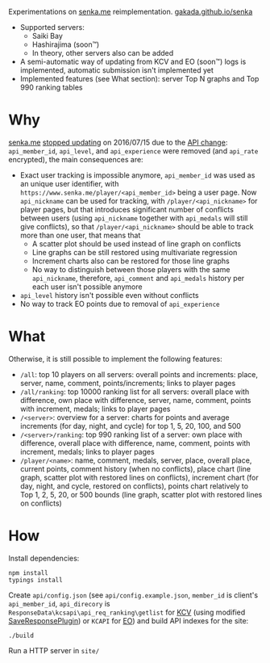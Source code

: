 Experimentations on [senka.me](https://www.senka.me/) reimplementation. [gakada.github.io/senka](https://gakada.github.io/senka/)
* Supported servers:
  * Saiki Bay
  * Hashirajima (soon™)
  * In theory, other servers also can be added
* A semi-automatic way of updating from KCV and EO (soon™) logs is implemented, automatic submission isn't implemented yet
* Implemented features (see What section): server Top N graphs and Top 990 ranking tables

# Why
[senka.me](https://www.senka.me/) [stopped updating](https://twitter.com/noisy_sgr/status/754026657753669633) on 2016/07/15 due to the [API change](https://github.com/andanteyk/ElectronicObserver/commit/061d405887311bb1ad5f0138c559d6129dbd2602): `api_member_id`, `api_level`, and `api_experience` were removed (and `api_rate` encrypted), the main consequences are:
* Exact user tracking is impossible anymore, `api_member_id` was used as an unique user identifier, with `https://www.senka.me/player/<api_member_id>` being a user page. Now `api_nickname` can be used for tracking, with `/player/<api_nickname>` for player pages, but that introduces significant number of conflicts between users (using `api_nickname` together with `api_medals` will still give conflicts), so that `/player/<api_nickname>` should be able to track more than one user, that means that
  * A scatter plot should be used instead of line graph on conflicts
  * Line graphs can be still restored using multivariate regression
  * Increment charts also can be restored for those line graphs
  * No way to distinguish between those players with the same `api_nickname`, therefore, `api_comment` and `api_medals` history per each user isn't possible anymore
* `api_level` history isn't possible even without conflicts
* No way to track EO points due to removal of `api_experience`

# What
Otherwise, it is still possible to implement the following features:
* `/all`: top 10 players on all servers: overall points and increments: place, server, name, comment, points/increments; links to player pages
* `/all/ranking`: top 10000 ranking list for all servers: overall place with difference, own place with difference, server, name, comment, points with increment, medals; links to player pages
* `/<server>`: overview for a server: charts for points and average increments (for day, night, and cycle) for top 1, 5, 20, 100, and 500
* `/<server>/ranking`: top 990 ranking list of a server: own place with difference, overall place with difference, name, comment, points with increment, medals; links to player pages
* `/player/<name>`: name, comment, medals, server, place, overall place, current points, comment history (when no conflicts), place chart (line graph, scatter plot with restored lines on conflicts), increment chart (for day, night, and cycle, restored on conflicts), points chart relatively to Top 1, 2, 5, 20, or 500 bounds (line graph, scatter plot with restored lines on conflicts)

# How
Install dependencies:

    npm install
    typings install

Create `api/config.json` (see `api/config.example.json`, `member_id` is client's `api_member_id`, `api_direcory` is `ResponseData\kcsapi\api_req_ranking\getlist` for [KCV](https://github.com/gakada/KanColleViewer/releases) (using modified [SaveResponsePlugin](https://github.com/veigr/SaveResponsePlugin)) or `KCAPI` for [EO](https://github.com/andanteyk/ElectronicObserver)) and build API indexes for the site:

    ./build

Run a HTTP server in `site/`
